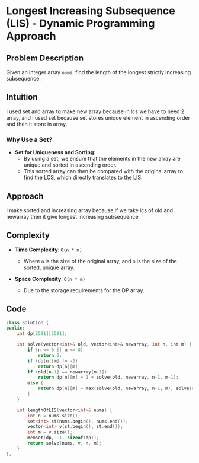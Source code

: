 # Longest Increasing Subsequence (LIS) - Dynamic Programming Approach

## Problem Description

Given an integer array `nums`, find the length of the longest strictly increasing subsequence.

## Intuition


I used set and array to make new array because in lcs we have to need 2 array, and i used set because set stores unique element in ascending order and then it store in array.

### Why Use a Set?

- **Set for Uniqueness and Sorting:** 
  - By using a set, we ensure that the elements in the new array are unique and sorted in ascending order.
  - This sorted array can then be compared with the original array to find the LCS, which directly translates to the LIS.

## Approach

I make sorted and increasing array because if we take lcs of old and newarray then it give longest increasing subsequence

## Complexity

- **Time Complexity**: `O(n * m)`
  - Where `n` is the size of the original array, and `m` is the size of the sorted, unique array.
  
- **Space Complexity**: `O(n * m)`
  - Due to the storage requirements for the DP array.

## Code

```cpp
class Solution {
public:
    int dp[2501][2501];

    int solve(vector<int>& old, vector<int>& newarray, int n, int m) {
        if (n <= 0 || m <= 0)
            return 0;
        if (dp[n][m] != -1)
            return dp[n][m];
        if (old[n-1] == newarray[m-1])
            return dp[n][m] = 1 + solve(old, newarray, n-1, m-1);
        else {
            return dp[n][m] = max(solve(old, newarray, n-1, m), solve(old, newarray, n, m-1));
        }  
    }

    int lengthOfLIS(vector<int>& nums) {
        int n = nums.size();
        set<int> st(nums.begin(), nums.end());
        vector<int> v(st.begin(), st.end());
        int m = v.size();
        memset(dp, -1, sizeof(dp));
        return solve(nums, v, n, m);
    }
};
```
